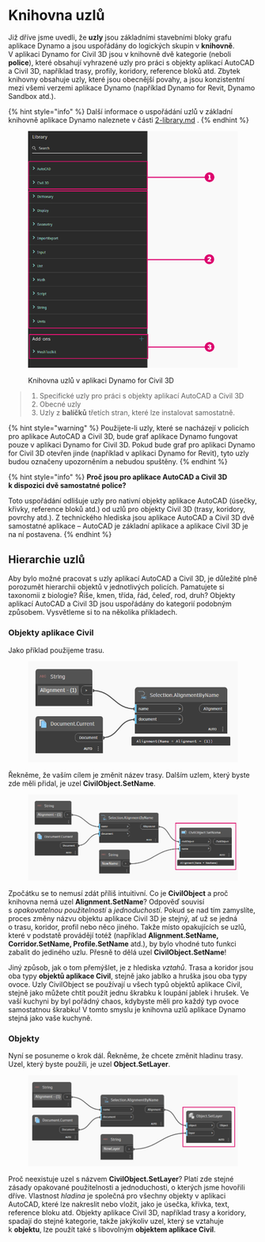 # Knihovna uzlů

Již dříve jsme uvedli, že **uzly** jsou základními stavebními bloky grafu aplikace Dynamo a jsou uspořádány do logických skupin v **knihovně**. V aplikaci Dynamo for Civil 3D jsou v knihovně dvě kategorie (neboli **police**), které obsahují vyhrazené uzly pro práci s objekty aplikací AutoCAD a Civil 3D, například trasy, profily, koridory, reference bloků atd. Zbytek knihovny obsahuje uzly, které jsou obecnější povahy, a jsou konzistentní mezi všemi verzemi aplikace Dynamo (například Dynamo for Revit, Dynamo Sandbox atd.).

{% hint style="info" %}
 Další informace o uspořádání uzlů v základní knihovně aplikace Dynamo naleznete v části [2-library.md](../3\_user\_interface/2-library.md "mention") . 
{% endhint %}

<figure><img src="../.gitbook/assets/c3d-node-library.png" alt="" width="563"><figcaption><p>Knihovna uzlů v aplikaci Dynamo for Civil 3D</p></figcaption></figure>

> 1. Specifické uzly pro práci s objekty aplikací AutoCAD a Civil 3D
> 2. Obecné uzly
> 3. Uzly z **balíčků** třetích stran, které lze instalovat samostatně.

{% hint style="warning" %}
 Použijete-li uzly, které se nacházejí v policích pro aplikace AutoCAD a Civil 3D, bude graf aplikace Dynamo fungovat pouze v aplikaci Dynamo for Civil 3D. Pokud bude graf pro aplikaci Dynamo for Civil 3D otevřen jinde (například v aplikaci Dynamo for Revit), tyto uzly budou označeny upozorněním a nebudou spuštěny. 
{% endhint %}

{% hint style="info" %}
 **Proč jsou pro aplikace AutoCAD a Civil 3D k dispozici dvě samostatné police?**

Toto uspořádání odlišuje uzly pro nativní objekty aplikace AutoCAD (úsečky, křivky, reference bloků atd.) od uzlů pro objekty Civil 3D (trasy, koridory, povrchy atd.). Z technického hlediska jsou aplikace AutoCAD a Civil 3D dvě samostatné aplikace – AutoCAD je základní aplikace a aplikace Civil 3D je na ní postavena. 
{% endhint %}

## Hierarchie uzlů

Aby bylo možné pracovat s uzly aplikací AutoCAD a Civil 3D, je důležité plně porozumět hierarchii objektů v jednotlivých policích. Pamatujete si taxonomii z biologie? Říše, kmen, třída, řád, čeleď, rod, druh? Objekty aplikací AutoCAD a Civil 3D jsou uspořádány do kategorií podobným způsobem. Vysvětleme si to na několika příkladech.

### Objekty aplikace Civil

Jako příklad použijeme trasu.

<figure><img src="../.gitbook/assets/c3d-node-library-alignment.png" alt=""><figcaption></figcaption></figure>

Řekněme, že vaším cílem je změnit název trasy. Dalším uzlem, který byste zde měli přidal, je uzel **CivilObject.SetName**.

<figure><img src="../.gitbook/assets/c3d-node-library-alignment-set-name (1).png" alt=""><figcaption></figcaption></figure>

Zpočátku se to nemusí zdát příliš intuitivní. Co je **CivilObject** a proč knihovna nemá uzel **Alignment.SetName**? Odpověď souvisí s _opakovatelnou použitelností_ a _jednoduchostí_. Pokud se nad tím zamyslíte, proces změny názvu objektu aplikace Civil 3D je stejný, ať už se jedná o trasu, koridor, profil nebo něco jiného. Takže místo opakujících se uzlů, které v podstatě provádějí totéž (například **Alignment.SetName, Corridor.SetName, Profile.SetName** atd.), by bylo vhodné tuto funkci zabalit do jediného uzlu. Přesně to dělá uzel **CivilObject.SetName**!

Jiný způsob, jak o tom přemýšlet, je z hlediska _vztahů_. Trasa a koridor jsou oba typy **objektů aplikace Civil**, stejně jako jablko a hruška jsou oba typy ovoce. Uzly CivilObject se používají u všech typů objektů aplikace Civil, stejně jako můžete chtít použít jednu škrabku k loupání jablek i hrušek. Ve vaší kuchyni by byl pořádný chaos, kdybyste měli pro každý typ ovoce samostatnou škrabku! V tomto smyslu je knihovna uzlů aplikace Dynamo stejná jako vaše kuchyně.

### Objekty

Nyní se posuneme o krok dál. Řekněme, že chcete změnit hladinu trasy. Uzel, který byste použili, je uzel **Object.SetLayer**.

<figure><img src="../.gitbook/assets/c3d-node-library-alignment-set-layer.png" alt=""><figcaption></figcaption></figure>

Proč neexistuje uzel s názvem **CivilObject.SetLayer**? Platí zde stejné zásady opakované použitelnosti a jednoduchosti, o kterých jsme hovořili dříve. Vlastnost _hladina_ je společná pro všechny objekty v aplikaci AutoCAD, které lze nakreslit nebo vložit, jako je úsečka, křivka, text, reference bloku atd. Objekty aplikace Civil 3D, například trasy a koridory, spadají do stejné kategorie, takže jakýkoliv uzel, který se vztahuje k **objektu**, lze použít také s libovolným **objektem aplikace Civil**.

